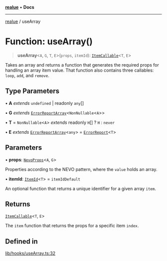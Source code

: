 [**realue**](../README.md) • **Docs**

***

[realue](../README.md) / useArray

# Function: useArray()

> **useArray**\<`A`, `G`, `T`, `E`\>(`props`, `itemId`): [`ItemCallable`](../interfaces/ItemCallable.md)\<`T`, `E`\>

Takes an array and returns a function that generates the required props for handling an array item value.
That function also contains three callables: `loop`, `add`, and `remove`.

## Type Parameters

• **A** *extends* `undefined` \| readonly `any`[]

• **G** *extends* [`ErrorReportArray`](../type-aliases/ErrorReportArray.md)\<`NonNullable`\<`A`\>\>

• **T** = `NonNullable`\<`A`\> *extends* readonly `H`[] ? `H` : `never`

• **E** *extends* [`ErrorReportArray`](../type-aliases/ErrorReportArray.md)\<`any`\> = [`ErrorReport`](../type-aliases/ErrorReport.md)\<`T`\>

## Parameters

• **props**: [`NevoProps`](../type-aliases/NevoProps.md)\<`A`, `G`\>

Properties according to the NEVO pattern, where the `value` holds an array.

• **itemId**: [`ItemId`](../type-aliases/ItemId.md)\<`T`\> = `itemIdDefault`

An optional function that returns a unique identifier for a given array `item`.

## Returns

[`ItemCallable`](../interfaces/ItemCallable.md)\<`T`, `E`\>

The `item` function that returns the props for a specific item `index`.

## Defined in

[lib/hooks/useArray.ts:32](https://github.com/nevoland/realue/blob/310f29149b1c369e25b2d9305043389204bd13e0/lib/hooks/useArray.ts#L32)

